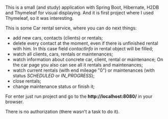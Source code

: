 This is a small (and study) application with Spring Boot, Hibernate, H2DB and Thymeleaf for visual displaying.
And it is first project where I used Thymeleaf, so it was interesting.

This is some Car rental service, where you can do next things:
- add new cars, contacts (clients) or rentals;
- delete every contact at the moment, even if there is unfinished rental with him. In this case field _contactInfo_ in rental object will be filled;
- watch all clients, cars, rentals or maintenances;
- watch information about concrete car, client, rental or maintenance; On the car page you also can see all it rentals and maintenances;
- watch current rentals (with end mileage "0") or maintenances (with status _SCHEDULED_ or _IN_PROGRESS_);
- close rentals;
- change maintenance status or finish it;

For enter just run project and go to the **http://localhost:8080/** in your browser.

There is no authorization (there wasn't a task to do it).